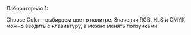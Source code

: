 Лабораторная 1:

Choose Color - выбираем цвет в палитре. Значения RGB, HLS и CMYK можно вводить c клавиатуру, а можно менять ползунками.
